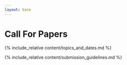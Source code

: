 ```yaml
---
layout: base
---
```


# Call For Papers

{% include_relative content/topics_and_dates.md %}

{% include_relative content/submission_guidelines.md %}


